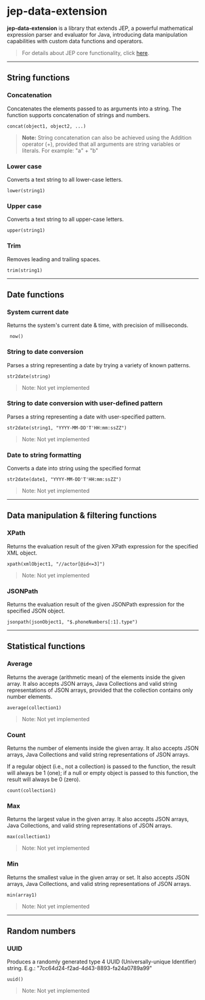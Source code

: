# jep-data-extension

**jep-data-extension** is a library that  extends JEP, a powerful mathematical expression parser and evaluator for Java, introducing data manipulation capabilities with custom data functions and operators.

> For details about JEP core functionality, click [here](http://www.singularsys.com/jep/doc/html/index.html). 

---

## String functions

### Concatenation

Concatenates the elements passed to as arguments into a string. The function supports concatenation of strings and numbers.

    concat(object1, object2, ...)

> **Note:** String concatenation can also be achieved using the Addition operator (+), provided that all arguments are string variables or literals. For example: "a" + "b"

### Lower case

Converts a text string to all lower-case letters.

    lower(string1)

### Upper case

Converts a text string to all upper-case letters.

    upper(string1)

### Trim

Removes leading and trailing spaces.

    trim(string1)

---

## Date functions

### System current date

Returns the system's current date & time, with precision of milliseconds.

     now()

### String to date conversion

Parses a string representing a date by trying a variety of known patterns.

    str2date(string)

> Note: Not yet implemented

### String to date conversion with user-defined pattern

Parses a string representing a date with user-specified pattern. 

    str2date(string1, "YYYY-MM-DD'T'HH:mm:ssZZ")

> Note: Not yet implemented

### Date to string formatting

Converts a date into string using the specified format

    str2date(date1, "YYYY-MM-DD'T'HH:mm:ssZZ")

> Note: Not yet implemented

---

## Data manipulation & filtering functions

### XPath

Returns the evaluation result of the given XPath expression for the specified XML object.

    xpath(xmlObject1, "//actor[@id<=3]")

> Note: Not yet implemented

### JSONPath

Returns the evaluation result of the given JSONPath expression for the specified JSON object.

    jsonpath(jsonObject1, "$.phoneNumbers[:1].type")

---

## Statistical functions

### Average

Returns the average (arithmetic mean) of the elements inside the given array. It also accepts JSON arrays, Java Collections and valid string representations of JSON arrays, provided that the collection contains only number elements. 

    average(collection1)

> Note: Not yet implemented

### Count

Returns the number of elements inside the given array. It also accepts JSON arrays, Java Collections and valid string representations of JSON arrays. 

If a regular object (i.e., not a collection) is passed to the function, the result will always be 1 (one); if a null or empty object is passed to this function, the result will always be 0 (zero).

    count(collection1)

### Max

Returns the largest value in the given array. It also accepts JSON arrays, Java Collections, and valid string representations of JSON arrays.

    max(collection1)

> Note: Not yet implemented

### Min

Returns the smallest value in the given array or set. It also accepts JSON arrays, Java Collections, and valid string representations of JSON arrays.

    min(array1)

> Note: Not yet implemented

---

## Random numbers

### UUID

Produces a randomly generated type 4 UUID (Universally-unique Identifier) string. E.g.: "7cc64d24-f2ad-4d43-8893-fa24a0789a99"

    uuid()

> Note: Not yet implemented
